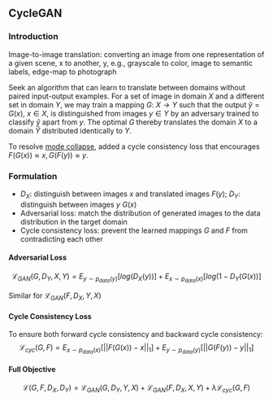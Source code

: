 ## CycleGAN

### Introduction

Image-to-image translation: converting an image from one representation of a given scene, x to another, y, e.g., grayscale to color, image to semantic labels, edge-map to photograph

Seek an algorithm that can learn to translate between domains without paired input-output examples. For a set of image in domain $X$ and a different set in domain $Y$, we may train a mapping $G$: $X\rightarrow Y$ such that the output $\hat{y}=G(x)$, $x\in X$, is distinguished from images $y\in Y$ by an adversary trained to classify $\hat{y}$ apart from $y$. The optimal $G$ thereby translates the domain $X$ to a domain $\hat{Y}$ distributed identically to $Y$.

To resolve [mode collapse](https://developers.google.com/machine-learning/gan/problems#mode-collapse), added a cycle consistency loss that encourages $F(G(x))\approx x, G(F(y))\approx y$.



### Formulation

- $D_X$: distinguish between images $x$ and translated images ${F(y)}$; $D_Y$: distinguish between images $y$ ${G(x)}$
- Adversarial loss: match the distribution of generated images to the data distribution in the target domain
- Cycle consistency loss: prevent the learned mappings $G$ and $F$ from contradicting each other



#### Adversarial Loss

$$
\mathcal{L}_{GAN}(G,D_Y,X,Y)=E_{y\sim p_{data}(y)}[log(D_X(y))]+E_{x\sim p_{data}(x)}[log(1-D_Y(G(x))]
$$

Similar for $\mathcal{L}_{GAN}(F,D_X,Y,X)$



#### Cycle Consistency Loss

To ensure both forward cycle consistency and backward cycle consistency:
$$
\mathcal{L}_{cyc}(G,F)=E_{x\sim p_{data}(x)}[||F(G(x))-x||_1]+E_{y\sim p_{data}(y)}[||G(F(y))-y||_1]
$$


#### Full Objective

$$
\mathcal{L}(G,F,D_X,D_Y)=\mathcal{L}_{GAN}(G,D_Y,Y,X)+\mathcal{L}_{GAN}(F,D_X,X,Y)+\lambda \mathcal{L}_{cyc}(G,F)
$$

